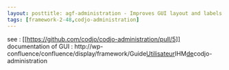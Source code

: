 ```yaml
---
layout: posttitle: agf-administration - Improves GUI layout and labels for audit of SQL queries
tags: [framework-2-48,codjo-administration]
---
```

see : [[https://github.com/codjo/codjo-administration/pull/5]]
documentation of GUI : http://wp-confluence/confluence/display/framework/Guide<u>Utilisateur</u>IHM<u>de</u>codjo-administration